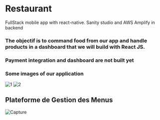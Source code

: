 # Restaurant
FullStack mobile app with react-native. Sanity studio and AWS Amplify in backend

### The objectif is to command food from our app and handle products in a dashboard that we will build with React JS.
### Payment integration and dashboard are not built yet

### Some images of our application

![1](https://user-images.githubusercontent.com/97252877/212575420-fcd4dfa0-8c75-4b72-96c9-4c6ee68cc5cc.PNG)
![2](https://user-images.githubusercontent.com/97252877/212575419-b5d8586a-0af1-4bf5-ae11-f3fdb8038cb7.PNG)


## Plateforme de Gestion des Menus

![Capture](https://user-images.githubusercontent.com/97252877/220342515-9b25bfb6-6326-4248-a1be-b668420cf946.PNG)


